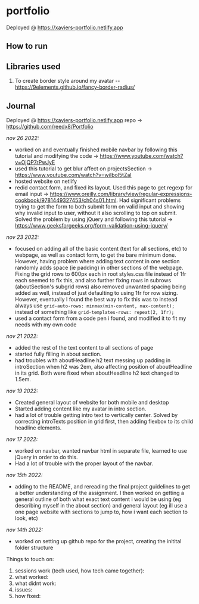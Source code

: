 # portfolio

Deployed @ https://xaviers-portfolio.netlify.app 

## How to run

## Libraries used

1. To create border style around my avatar -- https://9elements.github.io/fancy-border-radius/

## Journal

Deployed @ https://xaviers-portfolio.netlify.app 
repo -> https://github.com/reedx8/Portfolio

_nov 26 2022:_
- worked on and eventually finished mobile navbar by following this tutorial and modifying the code -> https://www.youtube.com/watch?v=OjQP7rPwJyE
- used this tutorial to get blur affect on projectsSection -> https://www.youtube.com/watch?v=wiIbol5tZaI
- hosted website on netlify
- redid contact form, and fixed its layout. Used this page to get regexp for email input -> https://www.oreilly.com/library/view/regular-expressions-cookbook/9781449327453/ch04s01.html. Had significant problems trying to get the form to both submit form on valid input and showing why invalid input to user, without it also scrolling to top on submit. Solved the problem by using jQuery and following this tutorial -> https://www.geeksforgeeks.org/form-validation-using-jquery/ 

_nov 23 2022:_
- focused on adding all of the basic content (text for all sections, etc) to webpage, as well as contact form, to get the bare minimum done. However, having problem where adding text content in one section randomly adds space (ie padding) in other sections of the webpage. Fixing the grid rows to 600px each in root styles.css file instead of 1fr each seemed to fix this, and also further fixing rows in subrows (aboutSection's subgrid rows) also removed unwanted spacing being added as well, instead of just defaulting to using 1fr for row sizing. However, eventually I found the best way to fix this was to instead always use `grid-auto-rows: minmax(min-content, max-content);` instead of something like `grid-templates-rows: repeat(2, 1fr);`
- used a contact form from a code pen i found, and modified it to fit my needs with my own code

_nov 21 2022:_
- added the rest of the text content to all sections of page
- started fully filling in about section.
- had troubles with aboutHeadline h2 text messing up padding in introSection when h2 was 2em, also affecting position of aboutHeadline in its grid. Both were fixed when aboutHeadline h2 text changed to 1.5em.

_nov 19 2022:_

- Created general layout of website for both mobile and desktop
- Started adding content like my avatar in intro section.
- had a lot of trouble getting intro text to vertically center. Solved by correcting introTexts position in grid first, then adding flexbox to its child headline elements.

_nov 17 2022:_

- worked on navbar, wanted navbar html in separate file, learned to use jQuery in order to do this.
- Had a lot of trouble with the proper layout of the navbar.

_nov 15th 2022:_

- adding to the README, and rereading the final project guidelines to get a better understanding of the assignment. I then worked on getting a general outline of both what exact text content i would be using (eg describing myself in the about section) and general layout (eg ill use a one page website with sections to jump to, how i want each section to look, etc)

_nov 14th 2022:_

- worked on setting up github repo for the project, creating the initital folder structure

Things to touch on:

1. sessions work (tech used, how tech came together):
2. what worked:
3. what didnt work:
4. issues:
5. how fixed:
